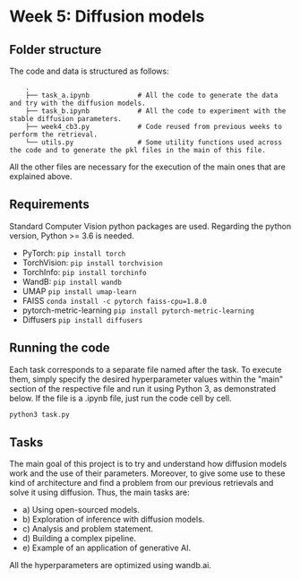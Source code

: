# Week 5: Diffusion models

## Folder structure 
The code and data is structured as follows:

        .
        ├── task_a.ipynb            # All the code to generate the data and try with the diffusion models.
        ├── task_b.ipynb            # All the code to experiment with the stable diffusion parameters.
        ├── week4_cb3.py            # Code reused from previous weeks to perform the retrieval.
        └── utils.py                # Some utility functions used across the code and to generate the pkl files in the main of this file.

All the other files are necessary for the execution of the main ones that are explained above.

## Requirements
Standard Computer Vision python packages are used. Regarding the python version, Python >= 3.6 is needed.

- PyTorch:
  ```pip install torch```
- TorchVision:
  ```pip install torchvision```
- TorchInfo:
  ```pip install torchinfo```
- WandB:
  ```pip install wandb```
- UMAP
  ```pip install umap-learn```
- FAISS
```conda install -c pytorch faiss-cpu=1.8.0```
- pytorch-metric-learning
  ```pip install pytorch-metric-learning```
- Diffusers
  ```pip install diffusers```

## Running the code
Each task corresponds to a separate file named after the task. To execute them, simply specify the desired hyperparameter values within the "main" section of the respective file and run it using Python 3, as demonstrated below. If the file is a .ipynb file, just run the code cell by cell.

```bash
python3 task.py
 ```

## Tasks
The main goal of this project is to try and understand how diffusion models work and the use of their parameters. Moreover, to give some use to these kind of architecture and find a problem from our previous retrievals and solve it using diffusion. Thus, the main tasks are:

- a) Using open-sourced models.
- b) Exploration of inference with diffusion models.
- c) Analysis and problem statement.
- d) Building a complex pipeline.
- e) Example of an application of generative AI. 

All the hyperparameters are optimized using wandb.ai.
